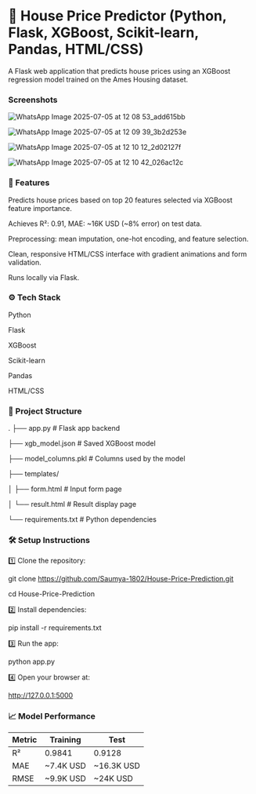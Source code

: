 # 🏡 House Price Predictor (Python, Flask, XGBoost, Scikit-learn, Pandas, HTML/CSS)

A Flask web application that predicts house prices using an XGBoost regression model trained on the Ames Housing dataset.

### Screenshots

![WhatsApp Image 2025-07-05 at 12 08 53_add615bb](https://github.com/user-attachments/assets/05592e13-bd4d-49c4-8c4f-2af2954eb9c5)

![WhatsApp Image 2025-07-05 at 12 09 39_3b2d253e](https://github.com/user-attachments/assets/10710ef2-e3e0-4592-8446-29f9d169eacc)

![WhatsApp Image 2025-07-05 at 12 10 12_2d02127f](https://github.com/user-attachments/assets/550ee018-62b5-4591-ac65-baa37092f8c4)

![WhatsApp Image 2025-07-05 at 12 10 42_026ac12c](https://github.com/user-attachments/assets/782bf367-c515-44a3-b5b7-bacd48616936)


### 🚀 Features

Predicts house prices based on top 20 features selected via XGBoost feature importance.

Achieves R²: 0.91, MAE: ~16K USD (~8% error) on test data.

Preprocessing: mean imputation, one-hot encoding, and feature selection.

Clean, responsive HTML/CSS interface with gradient animations and form validation.

Runs locally via Flask.

### ⚙️ Tech Stack

Python

Flask

XGBoost

Scikit-learn

Pandas

HTML/CSS

### 📂 Project Structure

.
├── app.py               # Flask app backend

├── xgb_model.json       # Saved XGBoost model

├── model_columns.pkl    # Columns used by the model

├── templates/

│   ├── form.html        # Input form page

│   └── result.html      # Result display page

└── requirements.txt     # Python dependencies

### 🛠️ Setup Instructions

1️⃣ Clone the repository:

git clone https://github.com/Saumya-1802/House-Price-Prediction.git

cd House-Price-Prediction

2️⃣ Install dependencies:

pip install -r requirements.txt

3️⃣ Run the app:

python app.py

4️⃣ Open your browser at:

http://127.0.0.1:5000


### 📈 Model Performance

| Metric | Training   | Test        |
| ------ | ---------- | ----------- |
| R²     | 0.9841     | 0.9128      |
| MAE    | \~7.4K USD | \~16.3K USD |
| RMSE   | \~9.9K USD | \~24K USD   |





